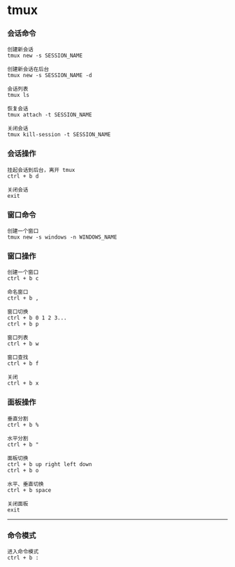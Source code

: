 # tmux

### 会话命令

	创建新会话
	tmux new -s SESSION_NAME

	创建新会话在后台
	tmux new -s SESSION_NAME -d

	会话列表
	tmux ls

	恢复会话
	tmux attach -t SESSION_NAME

	关闭会话
	tmux kill-session -t SESSION_NAME

### 会话操作

	挂起会话到后台，离开 tmux
	ctrl + b d

	关闭会话
	exit


### 窗口命令

	创建一个窗口
	tmux new -s windows -n WINDOWS_NAME

### 窗口操作

	创建一个窗口
	ctrl + b c

	命名窗口
	ctrl + b ,

	窗口切换
	ctrl + b 0 1 2 3...
	ctrl + b p

	窗口列表
	ctrl + b w

	窗口查找
	ctrl + b f

	关闭
	ctrl + b x


### 面板操作

	垂直分割
	ctrl + b %

	水平分割
	ctrl + b "

	面板切换
	ctrl + b up right left down
	ctrl + b o

	水平、垂直切换
	ctrl + b space

	关闭面板
	exit


----------


### 命令模式

	进入命令模式
	ctrl + b :

